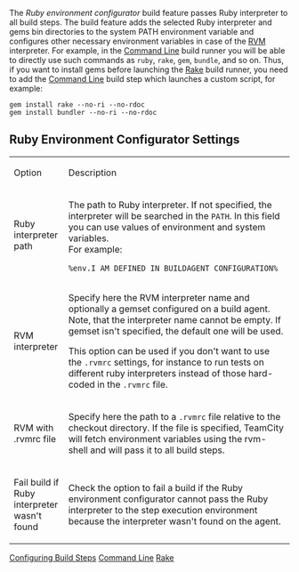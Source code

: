 [//]: # (title: Ruby Environment Configurator)
[//]: # (auxiliary-id: Ruby Environment Configurator)

The _Ruby environment configurator_ build feature passes Ruby interpreter to all build steps. The build feature adds the selected Ruby interpreter and gems bin directories to the system PATH environment variable and configures other necessary environment variables in case of the [RVM](http://rvm.io/) interpreter. For example, in the [Command Line](command-line.md) build runner you will be able to directly use such commands as `ruby`, `rake`, `gem`, `bundle`, and so on. Thus, if you want to install gems before launching the [Rake](rake.md) build runner, you need to add the [Command Line](command-line.md) build step which launches a custom script, for example:

```Shell
gem install rake --no-ri --no-rdoc
gem install bundler --no-ri --no-rdoc

```

## Ruby Environment Configurator Settings

<table>
<tr>

<td>

Option

</td>

<td>

Description

</td>
</tr>
<tr>

<td>

Ruby interpreter path

</td>

<td>

The path to Ruby interpreter. If not specified, the interpreter will be searched in the `PATH`. In this field you can use values of environment and system variables.   
For example:

```Plain Text
%env.I_AM_DEFINED_IN_BUILDAGENT_CONFIGURATION%

```

</td>
</tr>
<tr>

<td>

RVM interpreter

</td>

<td>

Specify here the RVM interpreter name and optionally a gemset configured on a build agent.
Note, that the interpreter name cannot be empty. If gemset isn't specified, the default one will be used.

This option can be used if you don't want to use the `.rvmrc` settings, for instance to run tests on different ruby interpreters instead of those hard-coded in the `.rvmrc` file.

</td>
</tr>
<tr>


<td>

RVM with .rvmrc file

</td>

<td>

Specify here the path to a `.rvmrc` file relative to the checkout directory. If the file is specified, TeamCity will fetch environment variables using the rvm-shell and will pass it to all build steps.

</td>
</tr>
<tr>

<td>

Fail build if Ruby interpreter wasn't found

</td>

<td>

Check the option to fail a build if the Ruby environment configurator cannot pass the Ruby interpreter to the step execution environment because the interpreter wasn't found on the agent.

</td>
</tr>
</table>

<seealso>
        <category ref="admin-guide">
            <a href="configuring-build-steps.md">Configuring Build Steps</a>
            <a href="command-line.md">Command Line</a>
            <a href="rake.md">Rake</a>
        </category>
</seealso>